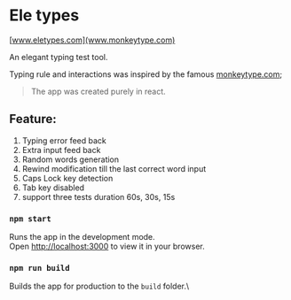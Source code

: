# Ele types

[www.eletypes.com](www.monkeytype.com)

An elegant typing test tool.

Typing rule and interactions was inspired by the famous [monkeytype.com](www.monkeytype.com);

> The app was created purely in react.

## Feature:
1. Typing error feed back
2. Extra input feed back
3. Random words generation
4. Rewind modification till the last correct word input
5. Caps Lock key detection
6. Tab key disabled
7. support three tests duration 60s, 30s, 15s

   
### `npm start`

Runs the app in the development mode.\
Open [http://localhost:3000](http://localhost:3000) to view it in your browser.


### `npm run build`

Builds the app for production to the `build` folder.\






